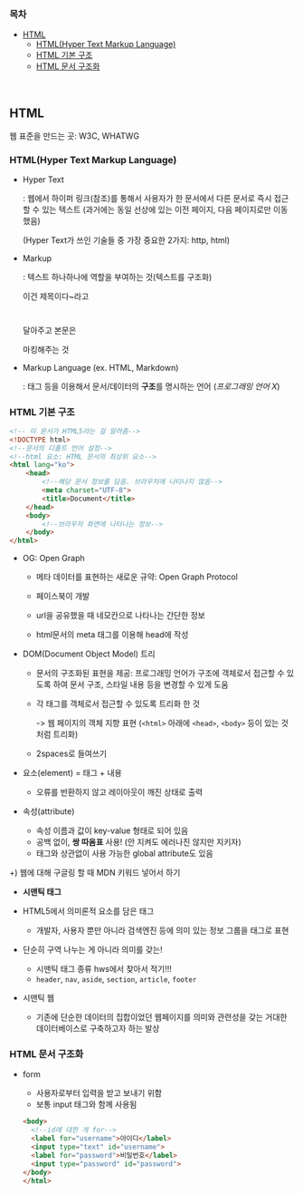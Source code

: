 ### 목차

- [HTML](#html)
  * [HTML(Hyper Text Markup Language)](#htmlhyper-text-markup-language)
  * [HTML 기본 구조](#html-기본-구조)
  * [HTML 문서 구조화](#html-문서-구조화)

<br>

## HTML

웹 표준을 만드는 곳: W3C, WHATWG

### HTML(Hyper Text Markup Language)

- Hyper Text

  : 웹에서 하이퍼 링크(참조)를 통해서 사용자가 한 문서에서 다른 문서로 즉시 접근할 수 있는 텍스트 (과거에는 동일 선상에 있는 이전 페이지, 다음 페이지로만 이동했음)

  (Hyper Text가 쓰인 기술들 중 가장 중요한 2가지: http, html)

- Markup

  : 텍스트 하나하나에 역할을 부여하는 것(텍스트를 구조화)

  이건 제목이다~라고 <h1></h1> 달아주고 본문은 <p></p> 마킹해주는 것

- Markup Language (ex. HTML, Markdown)

  : 태그 등을 이용해서 문서/데이터의 **구조**를 명시하는 언어 (*프로그래밍 언어 X*)



### HTML 기본 구조

```html
<!-- 이 문서가 HTML5라는 걸 알려줌-->
<!DOCTYPE html>
<!--문서의 디폴트 언어 설정-->
<!--html 요소: HTML 문서의 최상위 요소-->
<html lang="ko">
    <head>
        <!--해당 문서 정보를 담음. 브라우저에 나타나지 않음-->
        <meta charset="UTF-8">
        <title>Document</title>
    </head>
    <body>
        <!--브라우저 화면에 나타나는 정보-->
    </body>
</html>
```

- OG: Open Graph

  - 메타 데이터를 표현하는 새로운 규약: Open Graph Protocol

  - 페이스북이 개발
  - url을 공유했을 때 네모칸으로 나타나는 간단한 정보
  - html문서의 meta 태그를 이용해 head에 작성



- DOM(Document Object Model) 트리

  - 문서의 구조화된 표현을 제공: 프로그래밍 언어가 구조에 객체로서 접근할 수 있도록 하여 문서 구조, 스타일 내용 등을 변경할 수 있게 도움

  - 각 태그를 객체로서 접근할 수 있도록 트리화 한 것

    -> 웹 페이지의 객체 지향 표현 (`<html>` 아래에 `<head>`, `<body>` 등이 있는 것처럼 트리화)

  - 2spaces로 들여쓰기



- 요소(element) = 태그 + 내용
  - 오류를 반환하지 않고 레이아웃이 깨진 상태로 출력
- 속성(attribute)
  - 속성 이름과 값이 key-value 형태로 되어 있음
  - 공백 없이, **쌍 따옴표** 사용! (안 지켜도 에러나진 않지만 지키자)
  - 태그와 상관없이 사용 가능한 global attribute도 있음

+) 웹에 대해 구글링 할 때 MDN 키워드 넣어서 하기



- **시맨틱 태그**
- HTML5에서 의미론적 요소를 담은 태그
  - 개발자, 사용자 뿐만 아니라 검색엔진 등에 의미 있는 정보 그룹을 태그로 표현
- 단순히 구역 나누는 게 아니라 의미를 갖는!
  - 시맨틱 태그 종류 hws에서 찾아서 적기!!!
  - `header`, `nav`, `aside`, `section`, `article`, `footer`

- 시맨틱 웹
  - 기존에 단순한 데이터의 집합이었던 웹페이지를 의미와 관련성을 갖는 거대한 데이터베이스로 구축하고자 하는 발상



### HTML 문서 구조화

- form
  - 사용자로부터 입력을 받고 보내기 위함
  - 보통 input 태그와 함께 사용됨
  
  ```html
  <body>
    <!--id에 대한 게 for-->
    <label for="username">아이디</label>
    <input type="text" id="username">
    <label for="password">비밀번호</label>
    <input type="password" id="password">
  </body>
  </html>
  ```
  
